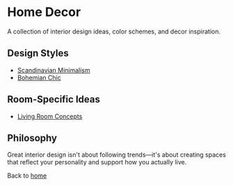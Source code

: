 # Home Decor

A collection of interior design ideas, color schemes, and decor inspiration.

## Design Styles

- [Scandinavian Minimalism](styles/scandinavian-minimalism.md)
- [Bohemian Chic](styles/bohemian-chic.md)

## Room-Specific Ideas

- [Living Room Concepts](living-room-concepts.md)

## Philosophy

Great interior design isn't about following trends—it's about creating spaces that reflect your personality and support how you actually live.

Back to [home](../../index.md)